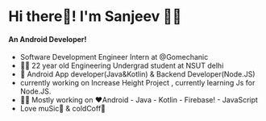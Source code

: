 # Hi there👋! I'm Sanjeev 🙋‍♂️
#### An Android Developer!
- Software Development Engineer Intern at @Gomechanic
- 👨‍🎓 22 year old Engineering Undergrad student at NSUT delhi
- 📱 Android App developer(Java&Kotlin) & Backend Developer(Node.JS)
- currently working on Increase Height Project , currently learning Js for Node.JS.
- 👨‍💻 Mostly working on ❤️Android - Java - Kotlin - Firebase! - JavaScript
- Love muSic🎵 & coldCoff🥤


<!--
**therealsanjeev/therealsanjeev** is a ✨ _special_ ✨ repository because its `README.md` (this file) appears on your GitHub profile.


-->
